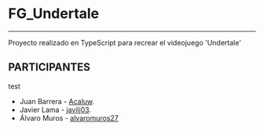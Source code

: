 # FG_Undertale
------

Proyecto realizado en TypeScript para recrear el videojuego 'Undertale'


## PARTICIPANTES
test
- Juan Barrera - [Acaluw](https://github.com/Acaluw).
- Javier Lama  - [javilj03](https://github.com/javilj03).
- Álvaro Muros - [alvaromuros27](https://github.com/alvaromuros27)
